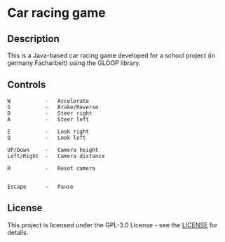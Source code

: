 # Car racing game

## Description

This is a Java-based car racing game developed for a school project (in germany Facharbeit)
using the GLOOP library.

## Controls

    W           -   Accelerate
    S           -   Brake/Reverse
    D           -   Steer right
    A           -   Steer left
    
    E           -   Look right
    Q           -   Look left
    
    UP/Down     -   Camera height
    Left/Right  -   Camera distance
    
    R           -   Reset camera
    

    Escape      -   Pause

## License

This project is licensed under the GPL-3.0 License - see the [LICENSE](LICENSE) for details.

